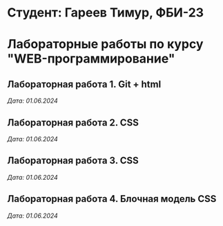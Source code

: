 # Студент: Гареев Тимур, ФБИ-23

# Лабораторные работы по курсу "WEB-программирование"

## Лабораторная работа 1. Git + html

*Дата: 01.06.2024*

## Лабораторная работа 2. CSS

*Дата: 01.06.2024*

## Лабораторная работа 3. CSS

*Дата: 01.06.2024*

## Лабораторная работа 4. Блочная модель CSS

*Дата: 01.06.2024*
